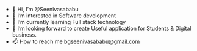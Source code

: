 - 👋 Hi, I’m @Seenivasababu
- 👀 I’m interested in Software development
- 🌱 I’m currently learning Full stack technology
- 💞️ I’m looking forward to create Useful application for Students & Digital business.
- 📫 How to reach me bgseenivasababu@gmail.com

<!---
Seenivasababu/Seenivasababu is a ✨ special ✨ repository because its `README.md` (this file) appears on your GitHub profile.
You can click the Preview link to take a look at your changes.
--->
